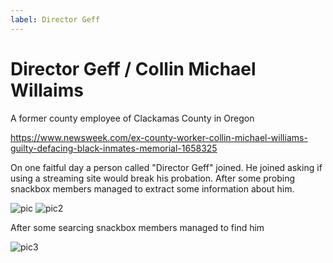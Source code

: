 ```yaml
---
label: Director Geff
---
```


# Director Geff / Collin Michael Willaims

A former county employee of Clackamas County in Oregon

https://www.newsweek.com/ex-county-worker-collin-michael-williams-guilty-defacing-black-inmates-memorial-1658325

On one faitful day a person called "Director Geff" joined.  He joined asking if using a streaming site would break his probation.  After some probing snackbox members managed to extract some information about him.

![pic](https://files.catbox.moe/qrop5g.png)
![pic2](https://files.catbox.moe/t04849.png)

After some searcing snackbox members managed to find him

![pic3](https://files.catbox.moe/wes5oi.png)

